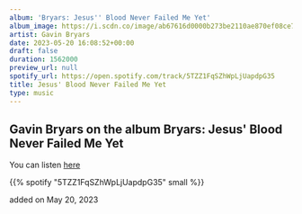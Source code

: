 ```yaml
---
album: 'Bryars: Jesus'' Blood Never Failed Me Yet'
album_image: https://i.scdn.co/image/ab67616d0000b273be2110ae870ef08ce772a3e0
artist: Gavin Bryars
date: 2023-05-20 16:08:52+00:00
draft: false
duration: 1562000
preview_url: null
spotify_url: https://open.spotify.com/track/5TZZ1FqSZhWpLjUapdpG35
title: Jesus' Blood Never Failed Me Yet
type: music
---
```



## Gavin Bryars on the album Bryars: Jesus' Blood Never Failed Me Yet

You can listen [here](https://open.spotify.com/track/5TZZ1FqSZhWpLjUapdpG35)

{{% spotify "5TZZ1FqSZhWpLjUapdpG35" small %}}

added on May 20, 2023
